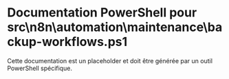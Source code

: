 # Documentation PowerShell pour src\n8n\automation\maintenance\backup-workflows.ps1

Cette documentation est un placeholder et doit être générée par un outil PowerShell spécifique.
